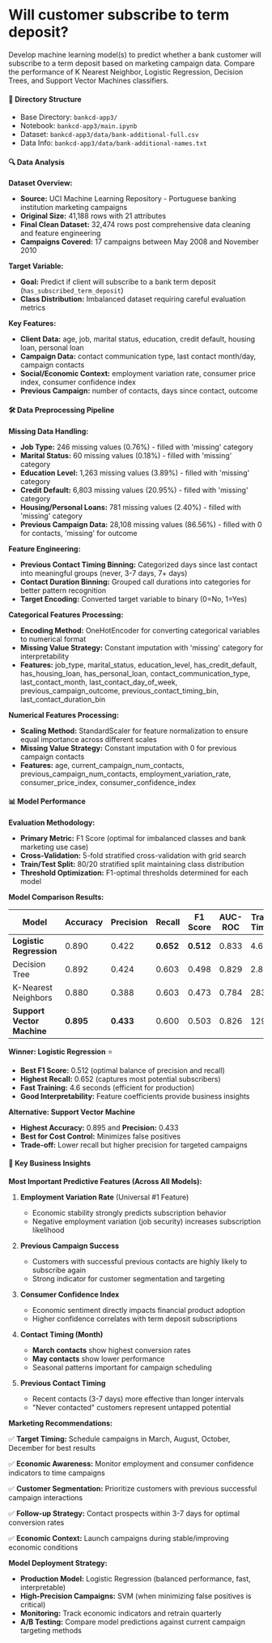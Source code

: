 # Will customer subscribe to term deposit?
Develop machine learning model(s) to predict whether a bank customer will subscribe to a term deposit based on marketing campaign data. Compare the performance of K Nearest Neighbor, Logistic Regression, Decision Trees, and Support Vector Machines classifiers.

#### 📂 Directory Structure

- Base Directory: `bankcd-app3/`  
- Notebook: `bankcd-app3/main.ipynb`  
- Dataset: `bankcd-app3/data/bank-additional-full.csv`  
- Data Info: `bankcd-app3/data/bank-additional-names.txt`


#### 🔍 Data Analysis

**Dataset Overview:**
- **Source:** UCI Machine Learning Repository - Portuguese banking institution marketing campaigns
- **Original Size:** 41,188 rows with 21 attributes
- **Final Clean Dataset:** 32,474 rows post comprehensive data cleaning and feature engineering
- **Campaigns Covered:** 17 campaigns between May 2008 and November 2010

**Target Variable:**
- **Goal:** Predict if client will subscribe to a bank term deposit (`has_subscribed_term_deposit`)
- **Class Distribution:** Imbalanced dataset requiring careful evaluation metrics

**Key Features:**
- **Client Data:** age, job, marital status, education, credit default, housing loan, personal loan
- **Campaign Data:** contact communication type, last contact month/day, campaign contacts
- **Social/Economic Context:** employment variation rate, consumer price index, consumer confidence index
- **Previous Campaign:** number of contacts, days since contact, outcome

#### 🛠️ Data Preprocessing Pipeline

**Missing Data Handling:**
- **Job Type:** 246 missing values (0.76%) - filled with 'missing' category
- **Marital Status:** 60 missing values (0.18%) - filled with 'missing' category  
- **Education Level:** 1,263 missing values (3.89%) - filled with 'missing' category
- **Credit Default:** 6,803 missing values (20.95%) - filled with 'missing' category
- **Housing/Personal Loans:** 781 missing values (2.40%) - filled with 'missing' category
- **Previous Campaign Data:** 28,108 missing values (86.56%) - filled with 0 for contacts, 'missing' for outcome

**Feature Engineering:**
- **Previous Contact Timing Binning:** Categorized days since last contact into meaningful groups (never, 3-7 days, 7+ days)
- **Contact Duration Binning:** Grouped call durations into categories for better pattern recognition
- **Target Encoding:** Converted target variable to binary (0=No, 1=Yes)

**Categorical Features Processing:**
- **Encoding Method:** OneHotEncoder for converting categorical variables to numerical format
- **Missing Value Strategy:** Constant imputation with 'missing' category for interpretability
- **Features:** job_type, marital_status, education_level, has_credit_default, has_housing_loan, has_personal_loan, contact_communication_type, last_contact_month, last_contact_day_of_week, previous_campaign_outcome, previous_contact_timing_bin, last_contact_duration_bin

**Numerical Features Processing:**
- **Scaling Method:** StandardScaler for feature normalization to ensure equal importance across different scales
- **Missing Value Strategy:** Constant imputation with 0 for previous campaign contacts
- **Features:** age, current_campaign_num_contacts, previous_campaign_num_contacts, employment_variation_rate, consumer_price_index, consumer_confidence_index

#### 📊 Model Performance

**Evaluation Methodology:**
- **Primary Metric:** F1 Score (optimal for imbalanced classes and bank marketing use case)
- **Cross-Validation:** 5-fold stratified cross-validation with grid search
- **Train/Test Split:** 80/20 stratified split maintaining class distribution
- **Threshold Optimization:** F1-optimal thresholds determined for each model

**Model Comparison Results:**

| Model | Accuracy | Precision | Recall | F1 Score | AUC-ROC | Training Time (s) |
|-------|----------|-----------|--------|----------|---------|-------------------|
| **Logistic Regression** | 0.890 | 0.422 | **0.652** | **0.512** | 0.833 | 4.60 |
| Decision Tree | 0.892 | 0.424 | 0.603 | 0.498 | 0.829 | 2.86 |
| K-Nearest Neighbors | 0.880 | 0.388 | 0.603 | 0.473 | 0.784 | 283.85 |
| **Support Vector Machine** | **0.895** | **0.433** | 0.600 | 0.503 | 0.826 | 1290.65 |

**Winner: Logistic Regression** ⭐
- **Best F1 Score:** 0.512 (optimal balance of precision and recall)
- **Highest Recall:** 0.652 (captures most potential subscribers)
- **Fast Training:** 4.6 seconds (efficient for production)
- **Good Interpretability:** Feature coefficients provide business insights

**Alternative: Support Vector Machine**
- **Highest Accuracy:** 0.895 and **Precision:** 0.433
- **Best for Cost Control:** Minimizes false positives
- **Trade-off:** Lower recall but higher precision for targeted campaigns
#### 📌 Key Business Insights

**Most Important Predictive Features (Across All Models):**

1. **Employment Variation Rate** (Universal #1 Feature)
   - Economic stability strongly predicts subscription behavior
   - Negative employment variation (job security) increases subscription likelihood

2. **Previous Campaign Success** 
   - Customers with successful previous contacts are highly likely to subscribe again
   - Strong indicator for customer segmentation and targeting

3. **Consumer Confidence Index**
   - Economic sentiment directly impacts financial product adoption
   - Higher confidence correlates with term deposit subscriptions

4. **Contact Timing (Month)**
   - **March contacts** show highest conversion rates
   - **May contacts** show lower performance 
   - Seasonal patterns important for campaign scheduling

5. **Previous Contact Timing**
   - Recent contacts (3-7 days) more effective than longer intervals
   - "Never contacted" customers represent untapped potential

**Marketing Recommendations:**

✅ **Target Timing:** Schedule campaigns in March, August, October, December for best results

✅ **Economic Awareness:** Monitor employment and consumer confidence indicators to time campaigns

✅ **Customer Segmentation:** Prioritize customers with previous successful campaign interactions

✅ **Follow-up Strategy:** Contact prospects within 3-7 days for optimal conversion rates

✅ **Economic Context:** Launch campaigns during stable/improving economic conditions

**Model Deployment Strategy:**
- **Production Model:** Logistic Regression (balanced performance, fast, interpretable)
- **High-Precision Campaigns:** SVM (when minimizing false positives is critical)
- **Monitoring:** Track economic indicators and retrain quarterly
- **A/B Testing:** Compare model predictions against current campaign targeting methods
